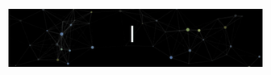 <!--  -->
<!-- https://codesandbox.io/p/sandbox/readme-introgif-9fjo5?file=%2Fsrc%2Fmain.js%3A1%2C1-35%2C9-->
![Carlos Buustos](Resources/CarlosBuustos.gif)

